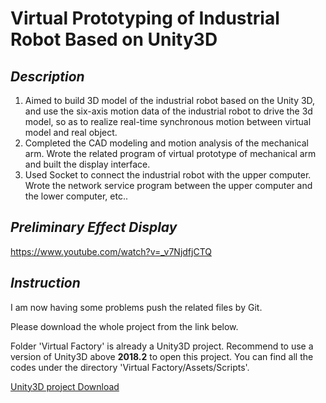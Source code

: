 # Virtual Prototyping of Industrial Robot Based on Unity3D
## *Description*
1. Aimed to build 3D model of the industrial robot based on the Unity 3D, and use the six-axis motion data of the industrial robot to drive the 3d model, so as to realize real-time synchronous motion between virtual model and real object.
2. Completed the CAD modeling and motion analysis of the mechanical arm. Wrote the related program of virtual prototype of mechanical arm and built the display interface.
3. Used Socket to connect the industrial robot with the upper computer. Wrote the network service program between the upper computer and the lower computer, etc..
## *Preliminary Effect Display*
https://www.youtube.com/watch?v=_v7NjdfjCTQ
## *Instruction*
I am now having some problems push the related files by Git.

Please download the whole project from the link below.

Folder 'Virtual Factory' is already a Unity3D project. Recommend to use a version of Unity3D above **2018.2** to open this project.
You can find all the codes under the directory 'Virtual Factory/Assets/Scripts'.

[Unity3D project Download](https://pan.baidu.com/s/18jQDzMsOkFFwm-3jxTUbRQ)
